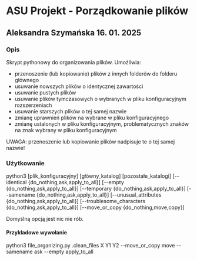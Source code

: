 # ASU Projekt - Porządkowanie plików
## Aleksandra Szymańska 16. 01. 2025

### Opis
Skrypt pythonowy do organizowania plików. Umożliwia:
 - przenoszenie (lub kopiowanie) plików z innych folderów do folderu głównego
 - usuwanie nowszych plików o identycznej zawartości
 - usuwanie pustych plików
 - usuwanie plików tymczasowych o wybranych w pliku konfiguracyjnym rozszerzeniach
 - usuwanie starszych plików o tej samej nazwie
 - zmianę uprawnień plików na wybrane w pliku konfiguracyjnego
 - zmianę ustalonych w pliku konfiguracyjnym, problematycznych znaków na znak wybrany w pliku konfiguracyjnym

UWAGA: przenoszenie lub kopiowanie plików nadpisuje te o tej samej nazwie!

### Użytkowanie
python3 [plik_konfiguracyjny] [główny_katalog] [pozostałe_katalogi] [--identical {do_nothing,ask,apply_to_all}] [--empty {do_nothing,ask,apply_to_all}] [--temporary {do_nothing,ask,apply_to_all}] [--samename {do_nothing,ask,apply_to_all}] [--unusual_attributes {do_nothing,ask,apply_to_all}] [--troublesome_characters {do_nothing,ask,apply_to_all}] [--move_or_copy {do_nothing,move,copy}]

Domyślną opcją jest nic nie rób.

#### Przykładowe wywołanie
python3 file_organizing.py .clean_files X Y1 Y2 --move_or_copy move --samename ask --empty apply_to_all
